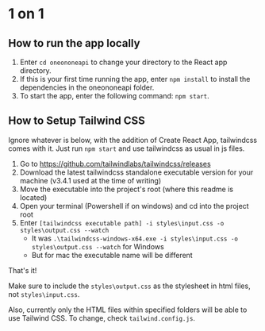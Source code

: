 # 1 on 1

## How to run the app locally
1. Enter `cd oneononeapi` to change your directory to the React app directory. 
2. If this is your first time running the app, enter `npm install` to install the dependencies in the oneononeapi folder. 
3. To start the app, enter the following command: `npm start`.

## How to Setup Tailwind CSS

Ignore whatever is below, with the addition of Create React App, tailwindcss comes with it. Just run `npm start` and use tailwindcss as usual in js files.

1. Go to https://github.com/tailwindlabs/tailwindcss/releases 
2. Download the latest tailwindcss standalone executable version for your machine (v3.4.1 used at the time of writing)
3. Move the executable into the project's root (where this readme is located)
4. Open your terminal (Powershell if on windows) and cd into the project root
5. Enter `[tailwindcss executable path] -i styles\input.css -o styles\output.css --watch`
    - It was `.\tailwindcss-windows-x64.exe -i styles\input.css -o styles\output.css --watch` for Windows
    - But for mac the executable name will be different

That's it!

Make sure to include the `styles\output.css` as the stylesheet in html files, not `styles\input.css`.

Also, currently only the HTML files within specified folders will be able to use Tailwind CSS. To change, check `tailwind.config.js`.
